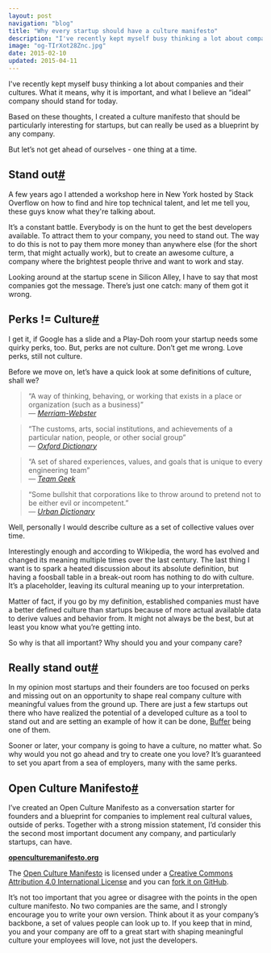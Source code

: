 ```yaml
---
layout: post
navigation: "blog"
title: "Why every startup should have a culture manifesto"
description: "I've recently kept myself busy thinking a lot about companies and their cultures. What it means, why it is important, and what I believe an “ideal” company should stand for today."
image: "og-TIrXot28Znc.jpg"
date: 2015-02-10
updated: 2015-04-11
---
```


I've recently kept myself busy thinking a lot about companies and their cultures. What it means, why it is important, and what I believe an “ideal” company should stand for today.

Based on these thoughts, I created a culture manifesto that should be particularly interesting for startups, but can really be used as a blueprint by any company.

But let’s not get ahead of ourselves - one thing at a time.

<h2 id="stand-out" class="has-permalink">Stand out<a class="permalink" title="Permalink" href="#stand-out">#</a></h2>

A few years ago I attended a workshop here in New York hosted by Stack Overflow on how to find and hire top technical talent, and let me tell you, these guys know what they're talking about.

It’s a constant battle. Everybody is on the hunt to get the best developers available. To attract them to your company, you need to stand out. The way to do this is not to pay them more money than anywhere else (for the short term, that might actually work), but to create an awesome culture, a company where the brightest people thrive and want to work and stay.

Looking around at the startup scene in Silicon Alley, I have to say that most companies got the message. There’s just one catch: many of them got it wrong.

<h2 id="perks-!=-culture" class="has-permalink">Perks != Culture<a class="permalink" title="Permalink" href="#perks-!=-culture">#</a></h2>

I get it, if Google has a slide and a Play-Doh room your startup needs some quirky perks, too. But, perks are not culture. Don’t get me wrong. Love perks, still not culture.

Before we move on, let’s have a quick look at some definitions of culture, shall we?

<blockquote>“A way of thinking, behaving, or working that exists in a place or organization (such as a business)”<footer>— <cite><a target="_blank" href="http://www.merriam-webster.com/dictionary/culture">Merriam-Webster</a></cite></footer></blockquote>

<blockquote>“The customs, arts, social institutions, and achievements of a particular nation, people, or other social group”<footer>— <cite><a target="_blank" href="http://www.oxforddictionaries.com/us/definition/american_english/culture">Oxford Dictionary</a></cite></footer></blockquote>

<blockquote>“A set of shared experiences, values, and goals that is unique to every engineering team”<footer>— <cite><a target="_blank" href="http://www.amazon.com/gp/product/1449302440/">Team Geek</a></cite></footer></blockquote>

<blockquote>“Some bullshit that corporations like to throw around to pretend not to be either evil or incompetent.”<footer>— <cite><a target="_blank" href="http://www.urbandictionary.com/define.php?term=Culture+&defid=3294748">Urban Dictionary</a></cite></footer></blockquote>

Well, personally I would describe culture as a set of collective values over time.

Interestingly enough and according to Wikipedia, the word has evolved and changed its meaning multiple times over the last century. The last thing I want is to spark a heated discussion about its absolute definition, but having a foosball table in a break-out room has nothing to do with culture. It’s a placeholder, leaving its cultural meaning up to your interpretation.

Matter of fact, if you go by my definition, established companies must have a better defined culture than startups because of more actual available data to derive values and behavior from. It might not always be the best, but at least you know what you’re getting into.

So why is that all important? Why should you and your company care?

<h2 id="really-stand-out" class="has-permalink">Really stand out<a class="permalink" title="Permalink" href="#really-stand-out">#</a></h2>

In my opinion most startups and their founders are too focused on perks and missing out on an opportunity to shape real company culture with meaningful values from the ground up. There are just a few startups out there who have realized the potential of a developed culture as a tool to stand out and are setting an example of how it can be done, <a target="_blank" href="https://bufferapp.com/about#buffer-values">Buffer</a> being one of them.

Sooner or later, your company is going to have a culture, no matter what. So why would you not go ahead and try to create one you love? It’s guaranteed to set you apart from a sea of employers, many with the same perks.

<h2 id="open-culture-manifesto" class="has-permalink">Open Culture Manifesto<a class="permalink" title="Permalink" href="#open-culture-manifesto">#</a></h2>

I’ve created an Open Culture Manifesto as a conversation starter for founders and a blueprint for companies to implement real cultural values, outside of perks. Together with a strong mission statement, I’d consider this the second most important document any company, and particularly startups, can have.

**<a target="_blank" href="https://openculturemanifesto.org">openculturemanifesto.org</a>**

The <a target="_blank" href="https://openculturemanifesto.org">Open Culture Manifesto</a> is licensed under a <a target="_blank" href="http://creativecommons.org/licenses/by/4.0/legalcode">Creative Commons Attribution 4.0 International License</a> and you can <a target="_blank" href="https://github.com/martinbuberl/openculturemanifesto">fork it on GitHub</a>.

It’s not too important that you agree or disagree with the points in the open culture manifesto. No two companies are the same, and I strongly encourage you to write your own version.
Think about it as your company’s backbone, a set of values people can look up to. If you keep that in mind, you and your company are off to a great start with shaping meaningful culture your employees will love, not just the developers.